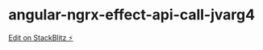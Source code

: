 # angular-ngrx-effect-api-call-jvarg4

[Edit on StackBlitz ⚡️](https://stackblitz.com/edit/angular-ngrx-effect-api-call-jvarg4)